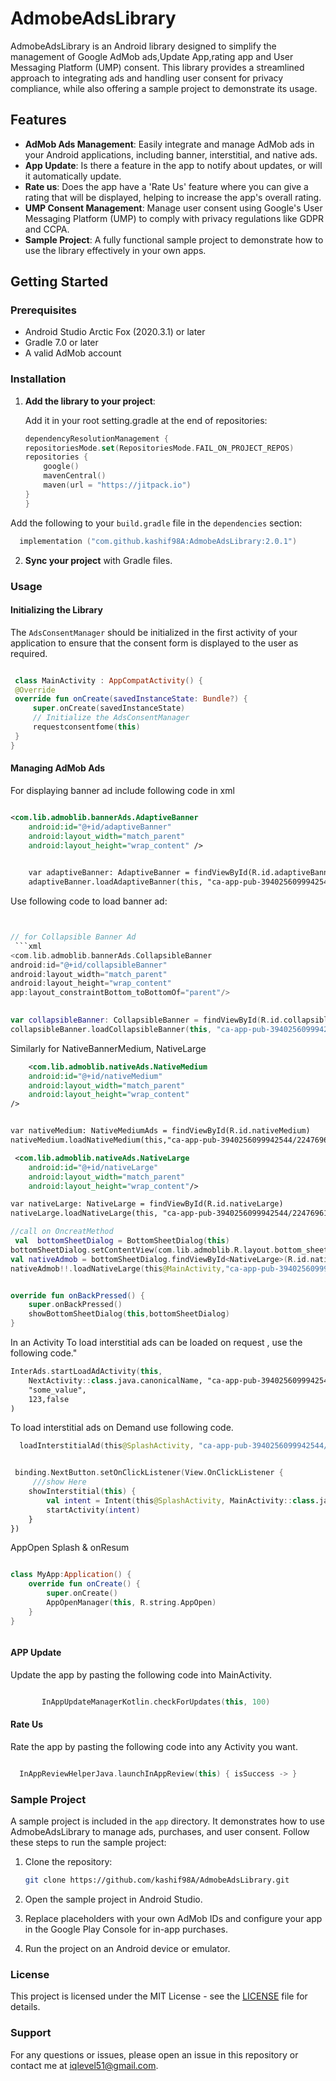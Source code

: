 # AdmobeAdsLibrary

AdmobeAdsLibrary is an Android library designed to simplify the management of Google AdMob ads,Update App,rating app and User Messaging Platform (UMP) consent. This library
provides a streamlined approach to integrating ads and handling user consent for privacy compliance,
while also offering a sample project to demonstrate its usage.

## Features

- **AdMob Ads Management**: Easily integrate and manage AdMob ads in your Android applications,
  including banner, interstitial, and native ads.
- **App Update**: Is there a feature in the app to notify about updates, or will it automatically update.
- **Rate us**: Does the app have a 'Rate Us' feature where you can give a rating that will be displayed, helping to increase the app's overall rating.
- **UMP Consent Management**: Manage user consent using Google's User Messaging Platform (UMP) to
  comply with privacy regulations like GDPR and CCPA.
- **Sample Project**: A fully functional sample project to demonstrate how to use the library
  effectively in your own apps.

## Getting Started

### Prerequisites

- Android Studio Arctic Fox (2020.3.1) or later
- Gradle 7.0 or later
- A valid AdMob account


### Installation

1. **Add the library to your project**:

   Add it in your root setting.gradle at the end of repositories:

    ```Kotlin
  	dependencyResolutionManagement {
    repositoriesMode.set(RepositoriesMode.FAIL_ON_PROJECT_REPOS)
    repositories {
        google()
        mavenCentral()
        maven(url = "https://jitpack.io")
    }
   }
    ```
Add the following to your `build.gradle` file in the `dependencies` section:

 ```Kotlin
   implementation ("com.github.kashif98A:AdmobeAdsLibrary:2.0.1")
   ```

2. **Sync your project** with Gradle files.

### Usage

#### Initializing the Library

The `AdsConsentManager` should be initialized in the first activity of your application to ensure
that the consent form is displayed to the user as required.

   ```Kotlin

    class MainActivity : AppCompatActivity() {
    @Override
    override fun onCreate(savedInstanceState: Bundle?) {
        super.onCreate(savedInstanceState)
        // Initialize the AdsConsentManager
        requestconsentfome(this)
    }
}
  ```

#### Managing AdMob Ads

For displaying banner ad include following code in xml

```xml

<com.lib.admoblib.bannerAds.AdaptiveBanner
    android:id="@+id/adaptiveBanner"
    android:layout_width="match_parent"
    android:layout_height="wrap_content" />

    
    var adaptiveBanner: AdaptiveBanner = findViewById(R.id.adaptiveBanner)
    adaptiveBanner.loadAdaptiveBanner(this, "ca-app-pub-3940256099942544/6300978111", true)
 ```

Use following code to load banner ad:

```kotlin


// for Collapsible Banner Ad
 ```xml
<com.lib.admoblib.bannerAds.CollapsibleBanner
android:id="@+id/collapsibleBanner"
android:layout_width="match_parent"
android:layout_height="wrap_content"
app:layout_constraintBottom_toBottomOf="parent"/>
        

var collapsibleBanner: CollapsibleBanner = findViewById(R.id.collapsibleBanner)
collapsibleBanner.loadCollapsibleBanner(this, "ca-app-pub-3940256099942544/6300978111", true)
 ```

Similarly for NativeBannerMedium, NativeLarge

```xml
    <com.lib.admoblib.nativeAds.NativeMedium
    android:id="@+id/nativeMedium"
    android:layout_width="match_parent"
    android:layout_height="wrap_content"
/>


var nativeMedium: NativeMediumAds = findViewById(R.id.nativeMedium)
nativeMedium.loadNativeMedium(this,"ca-app-pub-3940256099942544/2247696110",true)

```


```xml
 <com.lib.admoblib.nativeAds.NativeLarge
    android:id="@+id/nativeLarge"
    android:layout_width="match_parent"
    android:layout_height="wrap_content"/>

var nativeLarge: NativeLarge = findViewById(R.id.nativeLarge)
nativeLarge.loadNativeLarge(this, "ca-app-pub-3940256099942544/2247696110",true)
```


```kotlin
//call on OncreatMethod
 val  bottomSheetDialog = BottomSheetDialog(this)
bottomSheetDialog.setContentView(com.lib.admoblib.R.layout.bottom_sheet_dialog)
val nativeAdmob = bottomSheetDialog.findViewById<NativeLarge>(R.id.nativeLarge)
nativeAdmob!!.loadNativeLarge(this@MainActivity,"ca-app-pub-3940256099942544/2247696110",true)


override fun onBackPressed() {
    super.onBackPressed()
    showBottomSheetDialog(this,bottomSheetDialog)
}
```

In an Activity
To load interstitial ads can be loaded on request , use the following code."
```kotlin
InterAds.startLoadAdActivity(this,
    NextActivity::class.java.canonicalName, "ca-app-pub-3940256099942544/1033173712"),
    "some_value",
    123,false
)
```

To load interstitial ads  on Demand use following code.
```kotlin
  loadInterstitialAd(this@SplashActivity, "ca-app-pub-3940256099942544/1033173712")


 binding.NextButton.setOnClickListener(View.OnClickListener {
     ///show Here
    showInterstitial(this) {
        val intent = Intent(this@SplashActivity, MainActivity::class.java)
        startActivity(intent)
    }
})


```
AppOpen Splash & onResum
```kotlin

class MyApp:Application() {
    override fun onCreate() {
        super.onCreate()
        AppOpenManager(this, R.string.AppOpen)
    }
}



```

#### APP Update

Update the app by pasting the following code into MainActivity.

```Kotlin

       InAppUpdateManagerKotlin.checkForUpdates(this, 100)
```

#### Rate Us

Rate the app by pasting the following code into any Activity you want.

```Kotlin

  InAppReviewHelperJava.launchInAppReview(this) { isSuccess -> }
```

### Sample Project

A sample project is included in the `app` directory. It demonstrates how to use AdmobeAdsLibrary to
manage ads, purchases, and user consent. Follow these steps to run the sample project:

1. Clone the repository:

   ```bash
   git clone https://github.com/kashif98A/AdmobeAdsLibrary.git
   ```

2. Open the sample project in Android Studio.

3. Replace placeholders with your own AdMob IDs and configure your app in the Google Play Console
   for in-app purchases.

4. Run the project on an Android device or emulator.


### License

This project is licensed under the MIT License - see the [LICENSE](LICENSE) file for details.

### Support

For any questions or issues, please open an issue in this repository or contact me
at [iqlevel51@gmail.com](mailto:iqlevel51@gmail.com).
